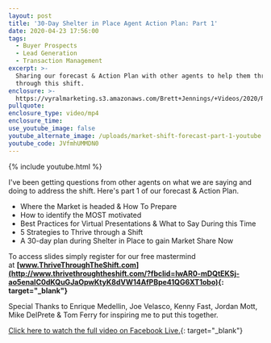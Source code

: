 ```yaml
---
layout: post
title: '30-Day Shelter in Place Agent Action Plan: Part 1'
date: 2020-04-23 17:56:00
tags:
  - Buyer Prospects
  - Lead Generation
  - Transaction Management
excerpt: >-
  Sharing our forecast & Action Plan with other agents to help them thrive
  through this shift.
enclosure: >-
  https://vyralmarketing.s3.amazonaws.com/Brett+Jennings/+Videos/2020/Real+Estate+Forecast+%26+Survival+Guide%3A+Part+1.mp4
pullquote:
enclosure_type: video/mp4
enclosure_time:
use_youtube_image: false
youtube_alternate_image: /uploads/market-shift-forecast-part-1-youtube.jpg
youtube_code: JVfmhUMMDN0
---
```


{% include youtube.html %}

I've been getting questions from other agents on what we are saying and doing to address the shift. Here's part 1 of our forecast & Action Plan.

* Where the Market is headed & How To Prepare
* How to identify the MOST motivated
* Best Practices for Virtual Presentations & What to Say During this Time
* 5 Strategies to Thrive through a Shift
* A 30-day plan during Shelter in Place to gain Market Share Now

To access slides simply register for our free mastermind at&nbsp;**[www.ThriveThroughTheShift.com](http://www.thrivethroughtheshift.com/?fbclid=IwAR0-mDQtEKSj-ao5enalC0dKQuGJaOpwKtyK8dVW14AfPBpe41QG6XT1obo){: target="_blank"}**

Special Thanks to Enrique Medellin, Joe Velasco, Kenny Fast, Jordan Mott, Mike DelPrete & Tom Ferry for inspiring me to put this together.

[Click here to watch the full video on Facebook Live.](https://www.facebook.com/BeARealExpert/videos/2984537661568095/){: target="_blank"}